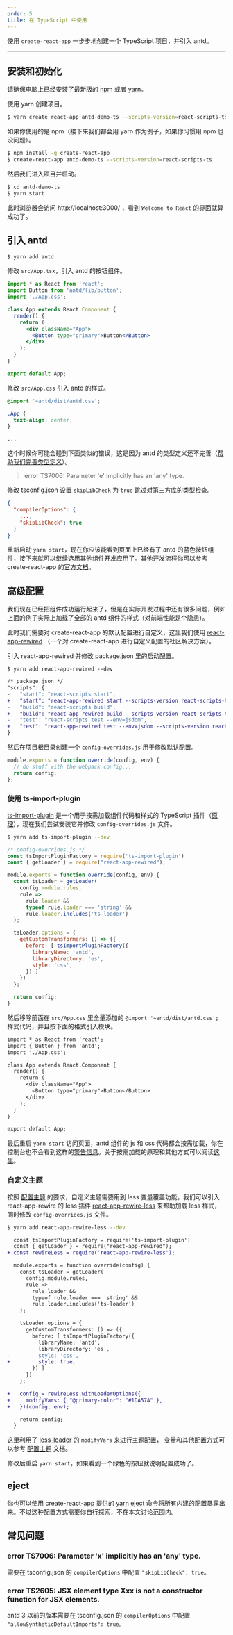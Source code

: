 ```yaml
---
order: 5
title: 在 TypeScript 中使用
---
```


使用 `create-react-app` 一步步地创建一个 TypeScript 项目，并引入 antd。

---

## 安装和初始化

请确保电脑上已经安装了最新版的 [npm](https://www.npmjs.com/) 或者 [yarn](https://yarnpkg.com)。

使用 yarn 创建项目。

```bash
$ yarn create react-app antd-demo-ts --scripts-version=react-scripts-ts
```

如果你使用的是 npm（接下来我们都会用 yarn 作为例子，如果你习惯用 npm 也没问题）。

```bash
$ npm install -g create-react-app
$ create-react-app antd-demo-ts --scripts-version=react-scripts-ts
```

然后我们进入项目并启动。

```bash
$ cd antd-demo-ts
$ yarn start
```

此时浏览器会访问 http://localhost:3000/ ，看到 `Welcome to React` 的界面就算成功了。

## 引入 antd

```bash
$ yarn add antd
```

修改 `src/App.tsx`，引入 antd 的按钮组件。

```jsx
import * as React from 'react';
import Button from 'antd/lib/button';
import './App.css';

class App extends React.Component {
  render() {
    return (
      <div className="App">
        <Button type="primary">Button</Button>
      </div>
    );
  }
}

export default App;
```

修改 `src/App.css` 引入 antd 的样式。

```css
@import '~antd/dist/antd.css';

.App {
  text-align: center;
}

...
```

这个时候你可能会碰到下面类似的错误，这是因为 antd 的类型定义还不完善（[帮助我们完善类型定义](https://github.com/ant-design/ant-design/issues/5627)）。

> error TS7006: Parameter 'e' implicitly has an 'any' type.

修改 tsconfig.json 设置 `skipLibCheck` 为 `true` 跳过对第三方库的类型检查。

```json
{
  "compilerOptions": {
    ...,
    "skipLibCheck": true
  }
}
```

重新启动 `yarn start`，现在你应该能看到页面上已经有了 antd 的蓝色按钮组件，接下来就可以继续选用其他组件开发应用了。其他开发流程你可以参考 create-react-app 的[官方文档](https://github.com/facebookincubator/create-react-app/blob/master/packages/react-scripts/template/README.md)。

## 高级配置

我们现在已经把组件成功运行起来了，但是在实际开发过程中还有很多问题，例如上面的例子实际上加载了全部的 antd 组件的样式（对前端性能是个隐患）。

此时我们需要对 create-react-app 的默认配置进行自定义，这里我们使用 [react-app-rewired](https://github.com/timarney/react-app-rewired) （一个对 create-react-app 进行自定义配置的社区解决方案）。

引入 react-app-rewired 并修改 package.json 里的启动配置。

```
$ yarn add react-app-rewired --dev
```


```diff
/* package.json */
"scripts": {
-   "start": "react-scripts start",
+   "start": "react-app-rewired start --scripts-version react-scripts-ts",
-   "build": "react-scripts build",
+   "build": "react-app-rewired build --scripts-version react-scripts-ts",
-   "test": "react-scripts test --env=jsdom",
+   "test": "react-app-rewired test --env=jsdom --scripts-version react-scripts-ts",
}
```

然后在项目根目录创建一个 `config-overrides.js` 用于修改默认配置。

```js
module.exports = function override(config, env) {
  // do stuff with the webpack config...
  return config;
};
```

### 使用 ts-import-plugin

[ts-import-plugin](https://github.com/Brooooooklyn/ts-import-plugin) 是一个用于按需加载组件代码和样式的 TypeScript 插件（[原理](/docs/react/getting-started#按需加载)），现在我们尝试安装它并修改 `config-overrides.js` 文件。

```bash
$ yarn add ts-import-plugin --dev
```

```js
/* config-overrides.js */
const tsImportPluginFactory = require('ts-import-plugin')
const { getLoader } = require("react-app-rewired");

module.exports = function override(config, env) {
  const tsLoader = getLoader(
    config.module.rules,
    rule =>
      rule.loader &&
      typeof rule.loader === 'string' &&
      rule.loader.includes('ts-loader')
  );

  tsLoader.options = {
    getCustomTransformers: () => ({
      before: [ tsImportPluginFactory({
        libraryName: 'antd',
        libraryDirectory: 'es',
        style: 'css',
      }) ]
    })
  };

  return config;
}
```

然后移除前面在 `src/App.css` 里全量添加的 `@import '~antd/dist/antd.css';` 样式代码，并且按下面的格式引入模块。

```diff
import * as React from 'react';
import { Button } from 'antd';
import './App.css';

class App extends React.Component {
  render() {
    return (
      <div className="App">
        <Button type="primary">Button</Button>
      </div>
    );
  }
}

export default App;
```

最后重启 `yarn start` 访问页面，antd 组件的 js 和 css 代码都会按需加载，你在控制台也不会看到这样的[警告信息](https://zos.alipayobjects.com/rmsportal/vgcHJRVZFmPjAawwVoXK.png)。关于按需加载的原理和其他方式可以阅读[这里](/docs/react/getting-started#按需加载)。

### 自定义主题

按照 [配置主题](/docs/react/customize-theme) 的要求，自定义主题需要用到 less 变量覆盖功能。我们可以引入 react-app-rewire 的 less 插件 [react-app-rewire-less](http://npmjs.com/react-app-rewire-less) 来帮助加载 less 样式，同时修改 `config-overrides.js` 文件。

```bash
$ yarn add react-app-rewire-less --dev
```

```diff
  const tsImportPluginFactory = require('ts-import-plugin')
  const { getLoader } = require("react-app-rewired");
+ const rewireLess = require('react-app-rewire-less');

  module.exports = function override(config) {
    const tsLoader = getLoader(
      config.module.rules,
      rule =>
        rule.loader &&
        typeof rule.loader === 'string' &&
        rule.loader.includes('ts-loader')
    );

    tsLoader.options = {
      getCustomTransformers: () => ({
        before: [ tsImportPluginFactory({
          libraryName: 'antd',
          libraryDirectory: 'es',
-         style: 'css',
+         style: true,
        }) ]
      })
    };

+   config = rewireLess.withLoaderOptions({
+     modifyVars: { "@primary-color": "#1DA57A" },
+   })(config, env);

    return config;
  }
```

这里利用了 [less-loader](https://github.com/webpack/less-loader#less-options) 的 `modifyVars` 来进行主题配置，
变量和其他配置方式可以参考 [配置主题](/docs/react/customize-theme) 文档。

修改后重启 `yarn start`，如果看到一个绿色的按钮就说明配置成功了。

## eject

你也可以使用 create-react-app 提供的 [yarn eject](https://github.com/facebookincubator/create-react-app#converting-to-a-custom-setup) 命令将所有内建的配置暴露出来。不过这种配置方式需要你自行探索，不在本文讨论范围内。

## 常见问题

### error TS7006: Parameter 'x' implicitly has an 'any' type.

需要在 tsconfig.json 的 `compilerOptions` 中配置 `"skipLibCheck": true`。

### error TS2605: JSX element type Xxx is not a constructor function for JSX elements.

antd 3 以前的版本需要在 tsconfig.json 的 `compilerOptions` 中配置 `"allowSyntheticDefaultImports": true`。
